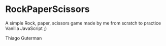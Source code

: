 # RockPaperScissors

A simple Rock, paper, scissors game made by me from scratch to practice Vanilla JavaScript ;)

Thiago Guterman
